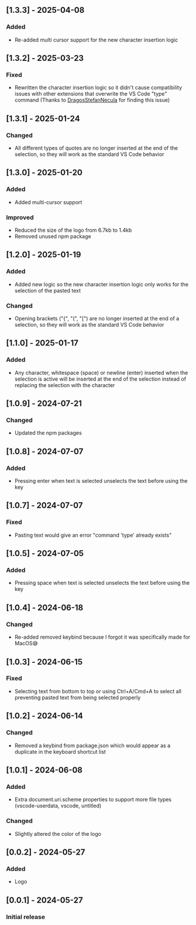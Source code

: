 ## [1.3.3] - 2025-04-08
### Added
- Re-added multi cursor support for the new character insertion logic

## [1.3.2] - 2025-03-23
### Fixed
- Rewritten the character insertion logic so it didn't cause compatibility issues with other extensions that overwrite the VS Code "type" command (Thanks to [DragosStefanNecula](https://github.com/DragosStefanNecula) for finding this issue)

## [1.3.1] - 2025-01-24
### Changed
- All different types of quotes are no longer inserted at the end of the selection, so they will work as the standard VS Code behavior

## [1.3.0] - 2025-01-20
### Added
- Added multi-cursor support

### Improved
-  Reduced the size of the logo from 6.7kb to 1.4kb
-  Removed unused npm package

## [1.2.0] - 2025-01-19
### Added
- Added new logic so the new character insertion logic only works for the selection of the pasted text

### Changed
- Opening brackets ("{", "(", "[") are no longer inserted at the end of a selection, so they will work as the standard VS Code behavior

## [1.1.0] - 2025-01-17
### Added
- Any character, whitespace (space) or newline (enter) inserted when the selection is active will be inserted at the end of the selection instead of replacing the selection with the character

## [1.0.9] - 2024-07-21
### Changed
- Updated the npm packages

## [1.0.8] - 2024-07-07
### Added
- Pressing enter when text is selected unselects the text before using the key

## [1.0.7] - 2024-07-07
### Fixed
- Pasting text would give an error "command 'type' already exists"

## [1.0.5] - 2024-07-05
### Added
- Pressing space when text is selected unselects the text before using the key

## [1.0.4] - 2024-06-18
### Changed
- Re-added removed keybind because I forgot it was specifically made for MacOS😅

## [1.0.3] - 2024-06-15
### Fixed
- Selecting text from bottom to top or using Ctrl+A/Cmd+A to select all preventing pasted text from being selected properly
## [1.0.2] - 2024-06-14
### Changed
- Removed a keybind from package.json which would appear as a duplicate in the keyboard shortcut list

## [1.0.1] - 2024-06-08
### Added
-   Extra document.uri.scheme properties to support more file types (vscode-userdata, vscode, untitled)
### Changed
-   Slightly altered the color of the logo

## [0.0.2] - 2024-05-27
### Added
-   Logo

## [0.0.1] - 2024-05-27
### Initial release
